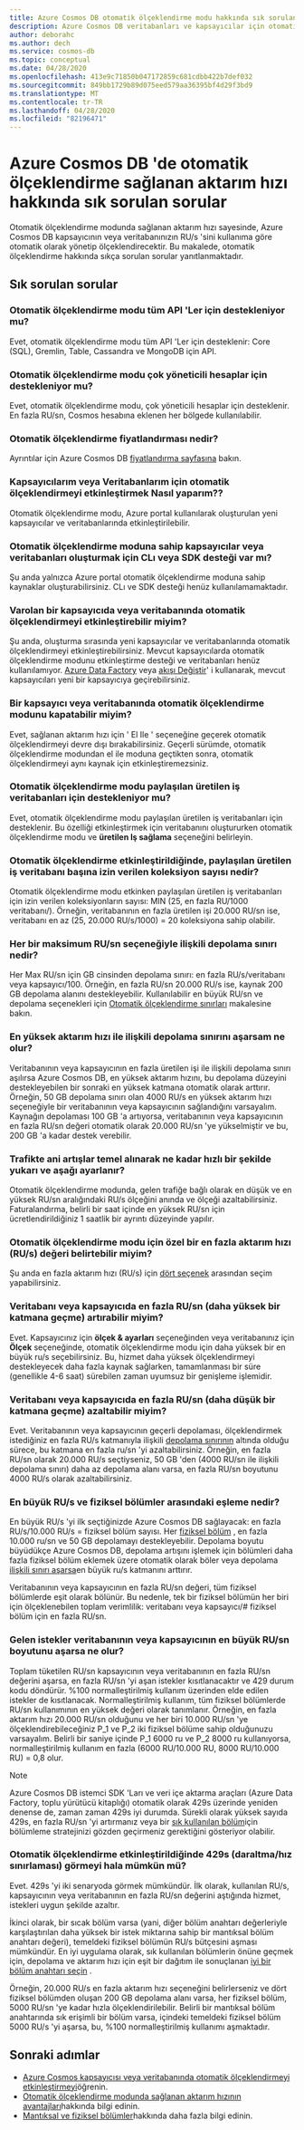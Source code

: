 ```yaml
---
title: Azure Cosmos DB otomatik ölçeklendirme modu hakkında sık sorulan sorular
description: Azure Cosmos DB veritabanları ve kapsayıcılar için otomatik ölçeklendirme sağlanan aktarım hızı hakkında sık sorulan sorular
author: deborahc
ms.author: dech
ms.service: cosmos-db
ms.topic: conceptual
ms.date: 04/28/2020
ms.openlocfilehash: 413e9c71850b047172859c681cdbb422b7def032
ms.sourcegitcommit: 849bb1729b89d075eed579aa36395bf4d29f3bd9
ms.translationtype: MT
ms.contentlocale: tr-TR
ms.lasthandoff: 04/28/2020
ms.locfileid: "82196471"
---
```

# <a name="frequently-asked-questions-about-autoscale-provisioned-throughput-in-azure-cosmos-db"></a>Azure Cosmos DB 'de otomatik ölçeklendirme sağlanan aktarım hızı hakkında sık sorulan sorular

Otomatik ölçeklendirme modunda sağlanan aktarım hızı sayesinde, Azure Cosmos DB kapsayıcının veya veritabanınızın RU/s 'sini kullanıma göre otomatik olarak yönetip ölçeklendirecektir. Bu makalede, otomatik ölçeklendirme hakkında sıkça sorulan sorular yanıtlanmaktadır.

## <a name="frequently-asked-questions"></a>Sık sorulan sorular

### <a name="is-autoscale-mode-supported-for-all-apis"></a>Otomatik ölçeklendirme modu tüm API 'Ler için destekleniyor mu?
Evet, otomatik ölçeklendirme modu tüm API 'Ler için desteklenir: Core (SQL), Gremlin, Table, Cassandra ve MongoDB için API.

### <a name="is-autoscale-mode-supported-for-multi-master-accounts"></a>Otomatik ölçeklendirme modu çok yöneticili hesaplar için destekleniyor mu?
Evet, otomatik ölçeklendirme modu, çok yöneticili hesaplar için desteklenir. En fazla RU/sn, Cosmos hesabına eklenen her bölgede kullanılabilir. 

### <a name="what-is-the-pricing-for-autoscale"></a>Otomatik ölçeklendirme fiyatlandırması nedir?
Ayrıntılar için Azure Cosmos DB [fiyatlandırma sayfasına](https://azure.microsoft.com/pricing/details/cosmos-db/) bakın. 

### <a name="how-do-i-enable-autoscale-for-my-containers-or-databases"></a>Kapsayıcılarım veya Veritabanlarım için otomatik ölçeklendirmeyi etkinleştirmek Nasıl yaparım??
Otomatik ölçeklendirme modu, Azure portal kullanılarak oluşturulan yeni kapsayıcılar ve veritabanlarında etkinleştirilebilir. 

### <a name="is-there-cli-or-sdk-support-to-create-containers-or-databases-with-autoscale-mode"></a>Otomatik ölçeklendirme moduna sahip kapsayıcılar veya veritabanları oluşturmak için CLı veya SDK desteği var mı?
Şu anda yalnızca Azure portal otomatik ölçeklendirme moduna sahip kaynaklar oluşturabilirsiniz. CLı ve SDK desteği henüz kullanılamamaktadır.

### <a name="can-i-enable-autoscale-on-an-existing-container-or-a-database"></a>Varolan bir kapsayıcıda veya veritabanında otomatik ölçeklendirmeyi etkinleştirebilir miyim?
Şu anda, oluşturma sırasında yeni kapsayıcılar ve veritabanlarında otomatik ölçeklendirmeyi etkinleştirebilirsiniz. Mevcut kapsayıcılarda otomatik ölçeklendirme modunu etkinleştirme desteği ve veritabanları henüz kullanılamıyor. [Azure Data Factory](../data-factory/connector-azure-cosmos-db.md) veya [akışı Değiştir](change-feed.md)' i kullanarak, mevcut kapsayıcıları yeni bir kapsayıcıya geçirebilirsiniz. 

### <a name="can-i-turn-off-autoscale-mode-on-a-container-or-database"></a>Bir kapsayıcı veya veritabanında otomatik ölçeklendirme modunu kapatabilir miyim?
Evet, sağlanan aktarım hızı için ' El Ile ' seçeneğine geçerek otomatik ölçeklendirmeyi devre dışı bırakabilirsiniz. Geçerli sürümde, otomatik ölçeklendirme modundan el ile moduna geçtikten sonra, otomatik ölçeklendirmeyi aynı kaynak için etkinleştiremezsiniz. 

### <a name="is-autoscale-mode-supported-for-shared-throughput-databases"></a>Otomatik ölçeklendirme modu paylaşılan üretilen iş veritabanları için destekleniyor mu?
Evet, otomatik ölçeklendirme modu paylaşılan üretilen iş veritabanları için desteklenir. Bu özelliği etkinleştirmek için veritabanını oluştururken otomatik ölçeklendirme modu ve **üretilen Iş sağlama** seçeneğini belirleyin. 

### <a name="what-is-the-number-of-allowed-collections-per-shared-throughput-database-when-autoscale-is-enabled"></a>Otomatik ölçeklendirme etkinleştirildiğinde, paylaşılan üretilen iş veritabanı başına izin verilen koleksiyon sayısı nedir?
Otomatik ölçeklendirme modu etkinken paylaşılan üretilen iş veritabanları için izin verilen koleksiyonların sayısı: MIN (25, en fazla RU/1000 veritabanı/). Örneğin, veritabanının en fazla üretilen işi 20.000 RU/sn ise, veritabanı en az (25, 20.000 RU/s/1000) = 20 koleksiyona sahip olabilir. 


### <a name="what-is-the-storage-limit-associated-with-each-max-rus-option"></a>Her bir maksimum RU/sn seçeneğiyle ilişkili depolama sınırı nedir?  
Her Max RU/sn için GB cinsinden depolama sınırı: en fazla RU/s/veritabanı veya kapsayıcı/100. Örneğin, en fazla RU/sn 20.000 RU/s ise, kaynak 200 GB depolama alanını destekleyebilir. Kullanılabilir en büyük RU/sn ve depolama seçenekleri için [Otomatik ölçeklendirme sınırları](provision-throughput-autoscale.md#autoscale-limits) makalesine bakın. 

### <a name="what-happens-if-i-exceed-the-storage-limit-associated-with-my-max-throughput"></a>En yüksek aktarım hızı ile ilişkili depolama sınırını aşarsam ne olur?
Veritabanının veya kapsayıcının en fazla üretilen işi ile ilişkili depolama sınırı aşılırsa Azure Cosmos DB, en yüksek aktarım hızını, bu depolama düzeyini destekleyebilen bir sonraki en yüksek katmana otomatik olarak arttırır. Örneğin, 50 GB depolama sınırı olan 4000 RU/s en yüksek aktarım hızı seçeneğiyle bir veritabanının veya kapsayıcının sağlandığını varsayalım. Kaynağın depolaması 100 GB 'a artıyorsa, veritabanının veya kapsayıcının en fazla RU/sn değeri otomatik olarak 20.000 RU/sn 'ye yükselmiştir ve bu, 200 GB 'a kadar destek verebilir. 

### <a name="how-quickly-will-autoscale-up-and-down-based-on-spikes-in-traffic"></a>Trafikte ani artışlar temel alınarak ne kadar hızlı bir şekilde yukarı ve aşağı ayarlanır?
Otomatik ölçeklendirme modunda, gelen trafiğe bağlı olarak en düşük ve en yüksek RU/sn aralığındaki RU/s ölçeğini anında ve ölçeği azaltabilirsiniz. Faturalandırma, belirli bir saat içinde en yüksek RU/sn için ücretlendirildiğiniz 1 saatlik bir ayrıntı düzeyinde yapılır.

### <a name="can-i-specify-a-custom-max-throughput-rus-value-for-autoscale-mode"></a>Otomatik ölçeklendirme modu için özel bir en fazla aktarım hızı (RU/s) değeri belirtebilir miyim?
Şu anda en fazla aktarım hızı (RU/s) için [dört seçenek](provision-throughput-autoscale.md#autoscale-limits) arasından seçim yapabilirsiniz.

### <a name="can-i-increase-the-max-rus-move-to-a-higher-tier-on-the-database-or-container"></a>Veritabanı veya kapsayıcıda en fazla RU/sn (daha yüksek bir katmana geçme) artırabilir miyim? 
Evet. Kapsayıcınız için **ölçek & ayarları** seçeneğinden veya veritabanınız için **Ölçek** seçeneğinde, otomatik ölçeklendirme modu için daha yüksek bir en büyük ru/s seçebilirsiniz. Bu, hizmet daha yüksek ölçeklendirmeyi destekleyecek daha fazla kaynak sağlarken, tamamlanması bir süre (genellikle 4-6 saat) sürebilen zaman uyumsuz bir genişleme işlemidir. 

### <a name="can-i-reduce-the-max-rus-move-to-a-lower-tier-on-the-database-or-container"></a>Veritabanı veya kapsayıcıda en fazla RU/sn (daha düşük bir katmana geçme) azaltabilir miyim?
Evet. Veritabanının veya kapsayıcının geçerli depolaması, ölçeklendirmek istediğiniz en fazla RU/s katmanıyla ilişkili [depolama sınırının](#what-is-the-storage-limit-associated-with-each-max-rus-option) altında olduğu sürece, bu katmana en fazla ru/sn 'yi azaltabilirsiniz. Örneğin, en fazla RU/sn olarak 20.000 RU/s seçtiyseniz, 50 GB 'den (4000 RU/sn ile ilişkili depolama sınırı) daha az depolama alanı varsa, en fazla RU/sn boyutunu 4000 RU/s olarak azaltabilirsiniz.

### <a name="what-is-the-mapping-between-the-max-rus-and-physical-partitions"></a>En büyük RU/s ve fiziksel bölümler arasındaki eşleme nedir?
En büyük RU/s 'yi ilk seçtiğinizde Azure Cosmos DB sağlayacak: en fazla RU/s/10.000 RU/s = fiziksel bölüm sayısı. Her [fiziksel bölüm](partition-data.md#physical-partitions) , en fazla 10.000 ru/sn ve 50 GB depolamayı destekleyebilir. Depolama boyutu büyüdükçe Azure Cosmos DB, depolama artışını işlemek için bölümleri daha fazla fiziksel bölüm eklemek üzere otomatik olarak böler veya depolama [ilişkili sınırı aşarsa](#what-is-the-storage-limit-associated-with-each-max-rus-option)en büyük ru/s katmanını arttırır. 

Veritabanının veya kapsayıcının en fazla RU/sn değeri, tüm fiziksel bölümlerde eşit olarak bölünür. Bu nedenle, tek bir fiziksel bölümün her biri için ölçeklenebilen toplam verimlilik: veritabanı veya kapsayıcı/# fiziksel bölüm için en fazla RU/sn. 

### <a name="what-happens-if-incoming-requests-exceed-the-max-rus-of-the-database-or-container"></a>Gelen istekler veritabanının veya kapsayıcının en büyük RU/sn boyutunu aşarsa ne olur?
Toplam tüketilen RU/sn kapsayıcının veya veritabanının en fazla RU/sn değerini aşarsa, en fazla RU/sn 'yi aşan istekler kısıtlanacaktır ve 429 durum kodu döndürür. %100 normalleştirilmiş kullanım üzerinden elde edilen istekler de kısıtlanacak. Normalleştirilmiş kullanım, tüm fiziksel bölümlerde RU/sn kullanımının en yüksek değeri olarak tanımlanır. Örneğin, en fazla aktarım hızı 20.000 RU/sn olduğunu ve her biri 10.000 RU/sn 'ye ölçeklendirebileceğiniz P_1 ve P_2 iki fiziksel bölüme sahip olduğunuzu varsayalım. Belirli bir saniye içinde P_1 6000 ru ve P_2 8000 ru kullanıyorsa, normalleştirilmiş kullanım en fazla (6000 RU/10.000 RU, 8000 RU/10.000 RU) = 0,8 olur.

> [!NOTE]
> Azure Cosmos DB istemci SDK 'Ları ve veri içe aktarma araçları (Azure Data Factory, toplu yürütücü kitaplığı) otomatik olarak 429s üzerinde yeniden denense de, zaman zaman 429s iyi durumda. Sürekli olarak yüksek sayıda 429s, en fazla RU/sn 'yi artırmanız veya bir [sık kullanılan bölüm](#autoscale-rate-limiting)için bölümleme stratejinizi gözden geçirmeniz gerektiğini gösteriyor olabilir.

### <a name="is-it-still-possible-to-see-429s-throttlingrate-limiting-when-autoscale-is-enabled"></a><a id="autoscale-rate-limiting"></a>Otomatik ölçeklendirme etkinleştirildiğinde 429s (daraltma/hız sınırlaması) görmeyi hala mümkün mü? 
Evet. 429s 'yi iki senaryoda görmek mümkündür. İlk olarak, kullanılan RU/s, kapsayıcının veya veritabanının en fazla RU/sn değerini aştığında hizmet, istekleri uygun şekilde azaltır. 

İkinci olarak, bir sıcak bölüm varsa (yani, diğer bölüm anahtarı değerleriyle karşılaştırılan daha yüksek bir istek miktarına sahip bir mantıksal bölüm anahtarı değeri), temeldeki fiziksel bölümün RU/s bütçesini aşması mümkündür. En iyi uygulama olarak, sık kullanılan bölümlerin önüne geçmek için, depolama ve aktarım hızı için eşit bir dağıtım ile sonuçlanan [iyi bir bölüm anahtarı seçin](partitioning-overview.md#choose-partitionkey) . 

Örneğin, 20.000 RU/s en fazla aktarım hızı seçeneğini belirlerseniz ve dört fiziksel bölümden oluşan 200 GB depolama alanı varsa, her fiziksel bölüm, 5000 RU/sn 'ye kadar hızla ölçeklendirilebilir. Belirli bir mantıksal bölüm anahtarında sık erişimli bir bölüm varsa, içindeki temeldeki fiziksel bölüm 5000 RU/s 'yi aşarsa, bu, %100 normalleştirilmiş kullanımı aşmaktadır.

## <a name="next-steps"></a>Sonraki adımlar

* [Azure Cosmos kapsayıcısı veya veritabanında otomatik ölçeklendirmeyi etkinleştirmeyi](provision-throughput-autoscale.md#create-db-container-autoscale)öğrenin.
* [Otomatik ölçeklendirme modunda sağlanan aktarım hızının avantajları](provision-throughput-autoscale.md#autoscale-benefits)hakkında bilgi edinin.
* [Mantıksal ve fiziksel bölümler](partition-data.md)hakkında daha fazla bilgi edinin.
